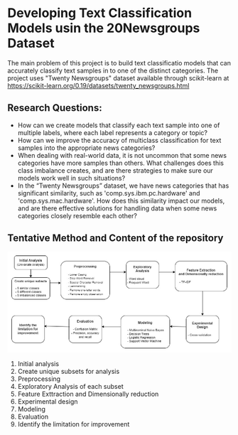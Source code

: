 # Developing Text Classification Models usin the 20Newsgroups Dataset

The main problem of this project is to build text classificatio models that can accurately classify text samples in to one of the distinct categories. 
The project uses "Twenty Newsgroups" dataset available through scikit-learn at <a href="https://scikit-learn.org/0.19/datasets/twenty_newsgroups.html" target="_blank">https://scikit-learn.org/0.19/datasets/twenty_newsgroups.html</a>

## Research Questions:
<ul>
  <li>How can we create models that classify each text sample into one of multiple labels, where each label represents a category or topic?</li>
  <li> How can we improve the accuracy of multiclass classification for text samples into the appropriate news categories?</li>
  <li>When dealing with real-world data, it is not uncommon that some news categories have more samples than others. What challenges does this class imbalance creates, and are there strategies to make sure our models work well in such situations?</li>
  <li>In the “Twenty Newsgroups” dataset, we have news categories that has significant similarity, such as 'comp.sys.ibm.pc.hardware' and 'comp.sys.mac.hardware'. How does this similarity impact our models, and are there effective solutions for handling data when some news categories closely resemble each other?</li>
  
</ul>

## Tentative Method and Content of the repository
<img alt ="Project Method Flow Chart" src="https://github.com/Satomiko/20Newsgroups/blob/main/20%20NewsGroups%20Flow%20Chart.jpg">

<ol>
  <li>Initial analysis</li>
  <li>Create unique subsets for analysis</li>
  <li>Preprocessing</li>
  <li>Exploratory Analysis of each subset</li>
  <li>Feature Exttraction and Dimensionally reduction</li>
  <li>Experimental design</li>
  <li>Modeling</li>
  <li>Evaluation</li>
  <li>Identify the limitation for improvement</li>
</ol>

